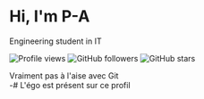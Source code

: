 # Hi, I'm P-A
Engineering student in IT

![Profile views](https://komarev.com/ghpvc/?username=PA0Lbst&color=blueviolet)
![GitHub followers](https://img.shields.io/github/followers/PA0Lbst?label=Followers)
![GitHub stars](https://img.shields.io/github/stars/PA0Lbst?label=Stars)

Vraiment pas à l'aise avec Git<br/>
-# L'égo est présent sur ce profil

